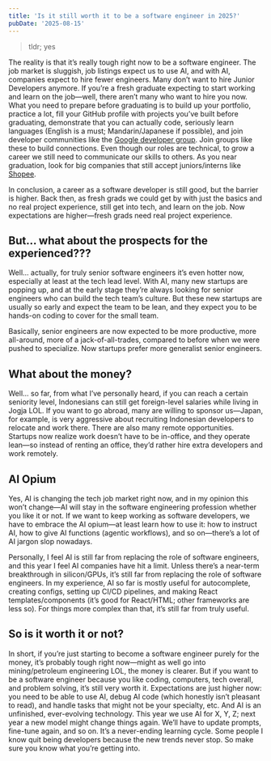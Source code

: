 ```yaml
---
title: 'Is it still worth it to be a software engineer in 2025?'
pubDate: '2025-08-15'
---
```


> tldr; yes

The reality is that it’s really tough right now to be a software engineer. 
The job market is sluggish, job listings expect us to use AI, and with AI, 
companies expect to hire fewer engineers. Many don’t want to 
hire Junior Developers anymore. If you’re a fresh graduate expecting to start
working and learn on the job—well, there aren’t many who want to hire you now. 
What you need to prepare before graduating is to build up your portfolio, practice 
a lot, fill your GitHub profile with projects you’ve built before graduating,
demonstrate that you can actually code, 
seriously learn languages (English is a must; Mandarin/Japanese if possible),
and join developer communities like the [Google developer group](https://developers.googleblog.com/id/calling-all-students-learn-how-to-become-a-google-developer-student-club-lead/). 
Join groups like these to build connections. 
Even though our roles are technical,
to grow a career we still need to communicate our skills to others.
As you near graduation, look for big companies that still accept juniors/interns 
like [Shopee](https://careers.shopee.co.id/students).

In conclusion, a career as a software developer is still good,
but the barrier is higher. 
Back then, as fresh grads we could get by with just the basics and no real 
project experience, still get into tech, and learn on the job.
Now expectations are higher—fresh grads need real project experience.

## But... what about the prospects for the experienced???
Well… actually, for truly senior software engineers it’s even hotter now,
especially at least at the tech lead level. 
With AI, many new startups are popping up, and at the early stage they’re always 
looking for senior engineers who can build the tech team’s culture. 
But these new startups are usually so early and expect the team to be lean, 
and they expect you to be hands-on coding to cover for the small team.

Basically, senior engineers are now expected to be more productive,
more all-around, more of a jack-of-all-trades, 
compared to before when we were pushed to specialize. 
Now startups prefer more generalist senior engineers.

## What about the money?
Well… so far, from what I’ve personally heard, if you can reach a certain seniority level, 
Indonesians can still get foreign-level salaries while living in Jogja LOL. 
If you want to go abroad, many are willing to sponsor us—Japan, for example, 
is very aggressive about recruiting Indonesian developers to relocate and work there.
There are also many remote opportunities. Startups now realize work doesn’t have to be
in-office, and they operate lean—so instead of renting an office, 
they’d rather hire extra developers and work remotely.

## AI Opium
Yes, AI is changing the tech job market right now, and in my opinion this won’t change—AI will stay in the software engineering profession whether you like it or not. If we want to keep working as software developers,
we have to embrace the AI opium—at least learn how to use it: 
how to instruct AI, how to give AI functions (agentic workflows), 
and so on—there’s a lot of AI jargon slop nowadays.

Personally, I feel AI is still far from replacing the role of software engineers, 
and this year I feel AI companies have hit a limit. 
Unless there’s a near-term breakthrough in silicon/GPUs, 
it’s still far from replacing the role of software engineers. 
In my experience, AI so far is mostly useful for autocomplete, creating configs, 
setting up CI/CD pipelines, and making React templates/components 
(it’s good for React/HTML; other frameworks are less so). 
For things more complex than that, it’s still far from truly useful.

## So is it worth it or not?
In short, if you’re just starting to become a software engineer purely for the money,
it’s probably tough right now—might as well go into mining/petroleum engineering LOL,
the money is clearer. But if you want to be a software engineer because you like coding, 
computers, tech overall, and problem solving, it’s still very worth it.
Expectations are just higher now: you need to be able to use AI, debug AI code
(which honestly isn’t pleasant to read), and
handle tasks that might not be your specialty, etc. And AI is an unfinished, 
ever-evolving technology. This year we use AI for X, Y, Z; next year a new model 
might change things again. We’ll have to update prompts, fine-tune again, and so on.
It’s a never-ending learning cycle. Some people I know quit being developers because 
the new trends never stop. So make sure you know what you’re getting into.


